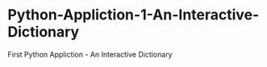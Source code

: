 # Python-Appliction-1-An-Interactive-Dictionary
First Python Appliction - An Interactive Dictionary
